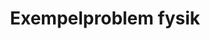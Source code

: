 ---
layout: sampleproblem
title: Exempelproblem fysik
id: affisch-fysik
poster: ../imgs/uvs-poster-fysik.png
medlemsforening: UVS Fysiker
solution: När kopplingen görs mellan A och B kommer potentialen (spänningen) att vara identisk på båda sidor om lampa 2. Eftersom potentialen är densamma kommer ingen ström att gå genom lampa 2 och den kommer alltså <em>inte att lysa alls</em>. Den lös tidigare, alltså minskar ljusstyrkan. Man kan se det som att kretsen kortsluts runt lampa 2.
bonusproblem: Hur förändras ljusstyrkan för lampa 1 och 3? Svara både kvalitativt (t.ex. "den blir ljusare") och kvantitativt (t.ex. "1,5 gånger ljusare"). 
bonusproblem_ledtrad: (pun not intended) En lampa kan betraktas som en resistor. Dess ljusstyrka bestäms av effekten genom lampan vilken kan skrivas som <b>P = UI</b>.
---